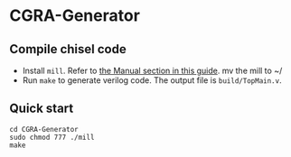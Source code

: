 # CGRA-Generator

## Compile chisel code

* Install `mill`. Refer to [the Manual section in this guide][mill]. mv the mill to ~/
* Run `make` to generate verilog code. The output file is `build/TopMain.v`.

[mill]: https://com-lihaoyi.github.io/mill/ 

## Quick start

```
cd CGRA-Generator
sudo chmod 777 ./mill
make
```

